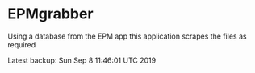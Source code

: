 # EPMgrabber
Using a database from the EPM app this application scrapes the files as required


Latest backup: Sun Sep 8 11:46:01 UTC 2019
